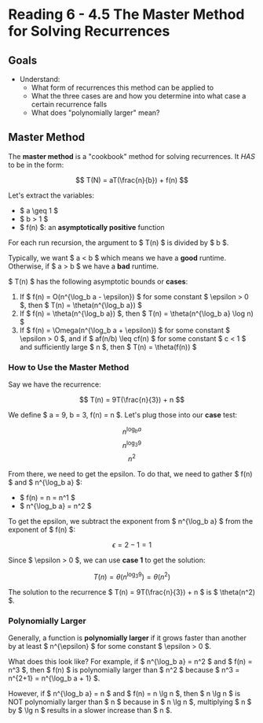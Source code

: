 # Reading 6 - 4.5 The Master Method for Solving Recurrences

## Goals

- Understand:
  - What form of recurrences this method can be applied to
  - What the three cases are and how you determine into what case a certain recurrence falls
  - What does "polynomially larger" mean?

## Master Method

The **master method** is a "cookbook" method for solving recurrences. It _HAS_ to be in the form:

$$ T(N) = aT(\frac{n}{b}) + f(n) $$

Let's extract the variables:

- $ a \geq 1 $
- $ b > 1 $
- $ f(n) $: an **asymptotically positive** function

For each run recursion, the argument to $ T(n) $ is divided by $ b $.

Typically, we want $ a < b $ which means we have a **good** runtime. Otherwise, if $ a > b $ we have a **bad** runtime.

$ T(n) $ has the following asymptotic bounds or **cases**:

1. If $ f(n) = O(n^{\log_b a - \epsilon}) $ for some constant $ \epsilon > 0 $, then $ T(n) = \theta(n^{\log_b a}) $
2. If $ f(n) = \theta(n^{\log_b a}) $, then $ T(n) = \theta(n^{\log_b a} \log n) $
3. If $ f(n) = \Omega(n^{\log_b a + \epsilon}) $ for some constant $ \epsilon > 0 $, and if $ af(n/b) \leq cf(n) $ for some constant $ c < 1 $ and sufficiently large $ n $, then $ T(n) = \theta(f(n)) $

### How to Use the Master Method

Say we have the recurrence:

$$ T(n) = 9T(\frac{n}{3}) + n $$

We define $ a = 9, b = 3, f(n) = n $. Let's plug those into our **case** test:

$$ n^{\log_b a} $$
$$ n^{\log_3 9} $$
$$ n^2 $$

From there, we need to get the epsilon. To do that, we need to gather $ f(n) $ and $ n^{\log_b a} $:
- $ f(n) = n = n^1 $
- $ n^{\log_b a} = n^2 $

To get the epsilon, we subtract the exponent from $ n^{\log_b a} $ from the exponent of $ f(n) $:

$$ \epsilon = 2 - 1 = 1 $$

Since $ \epsilon > 0 $, we can use **case 1** to get the solution:

$$ T(n) = \theta(n^{\log_3 9}) = \theta(n^2) $$

The solution to the recurrence $ T(n) = 9T(\frac{n}{3}) + n $ is $ \theta(n^2) $.

### Polynomially Larger

Generally, a function is **polynomially larger** if it grows faster than another by at least $ n^{\epsilon} $ for some constant $ \epsilon > 0 $.

What does this look like? For example, if $ n^{\log_b a} = n^2 $ and $ f(n) = n^3 $, then $ f(n) $ is polynomially larger than $ n^2 $ because $ n^3 = n^{2+1} = n^{\log_b a + 1} $.

However, if $ n^{\log_b a} = n $ and $ f(n) = n \lg n $, then $ n \lg n $ is NOT polynomially larger than $ n $ because in $ n \lg n $, multiplying $ n $ by $ \lg n $ results in a slower increase than $ n $.

